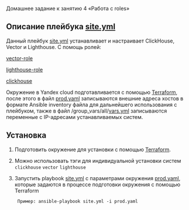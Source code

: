 
Домашнее задание к занятию 4 «Работа с roles»

## Описание плейбука [site.yml](playbook%2Fsite.yml)
   Данный плейбук [site.yml](playbook%2Fsite.yml) устанавливает и настраивает ClickHouse, Vector и Lighthouse.
   С помощь ролей:

   [vector-role](https://github.com/V507-net/vector-role)

   [lighthouse-role](https://github.com/V507-net/lighthouse-role)

   [clickhouse](https://github.com/AlexeySetevoi/ansible-clickhouse)

   Окружение в Yandex cloud подготавливается с помощью [Terraform](playbook%2Fmain.tf), после этого в файл [prod.yaml](playbook%2Fprod.yaml) записываются внешние адреса хостов в формате Ansible inventory файла для дальнейшего использования с плейбуком, также в файл /group_vars/all/[vars.yml](playbook%2Fgroup_vars%2Fall%2Fvars.yml) записываются переменные с IP-адресами устанавливаемых систем.   
  
## Установка 

1. Подготовить окружение для установки с помощью [Terraform](playbook%2Fmain.tf).
2. Можно использовать тэги для индивидуальной установки систем `clickhouse` `vector` `lighthouse`
3. Запустить playbook  [site.yml](playbook%2Fsite.yml) с параметрами окружения [prod.yaml](playbook%2Fprod.yaml), 
   которые задаются в процессе подготовки окружения с помощью Terraform
         
        Пример: ansible-playbook site.yml -i prod.yaml





